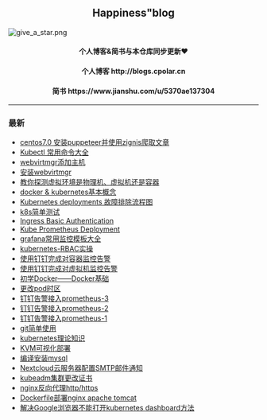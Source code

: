 <h2 align="center">Happiness"blog</h2>

![give_a_star.png](https://i.loli.net/2020/02/13/HrtNCLnq9lwvOuz.png)

<h4 align="center">个人博客&简书与本仓库同步更新❤️</h4>
<h4 align="center">个人博客 http://blogs.cpolar.cn</h4>
<h4 align="center">简书 https://www.jianshu.com/u/5370ae137304</h4>

***
### 最新

* [centos7.0 安装puppeteer并使用zignis爬取文章]()
* [Kubectl 常用命令大全 ]()
* [webvirtmgr添加主机]()
* [安装webvirtmgr]()
* [教你探测虚拟环境是物理机、虚拟机还是容器]()
* [docker & kubernetes基本概念]()
* [Kubernetes deployments 故障排除流程图]()
* [k8s简单测试]()
* [Ingress Basic Authentication]()
* [Kube Prometheus Deployment]()
* [grafana常用监控模板大全]()
* [kubernetes-RBAC实操]()
* [使用钉钉完成对容器监控告警]()
* [使用钉钉完成对虚拟机监控告警]()
* [初学Docker——Docker基础]()
* [更改pod时区]()
* [钉钉告警接入prometheus-3]()
* [钉钉告警接入prometheus-2]()
* [钉钉告警接入prometheus-1]()
* [git简单使用]()
* [kubernetes理论知识]()
* [KVM可视化部署]()
* [编译安装mysql]()
* [Nextcloud云服务器配置SMTP邮件通知]()
* [kubeadm集群更改证书]()
* [nginx反向代理http/https]()
* [Dockerfile部署nginx apache tomcat](https://github.com/happinesslijian/Happiness-blog/blob/master/%E5%8D%9A%E5%AE%A2%E6%96%87%E7%AB%A0/Dockerfile%E9%83%A8%E7%BD%B2nginx%20apache%20tomcat.md)
* [解决Google浏览器不能打开kubernetes dashboard方法](https://github.com/happinesslijian/my-blog/blob/master/%E5%8D%9A%E5%AE%A2%E6%96%87%E7%AB%A0/%E8%A7%A3%E5%86%B3Google%E6%B5%8F%E8%A7%88%E5%99%A8%E4%B8%8D%E8%83%BD%E6%89%93%E5%BC%80kubernetes%20dashboard%E6%96%B9%E6%B3%95.md)
